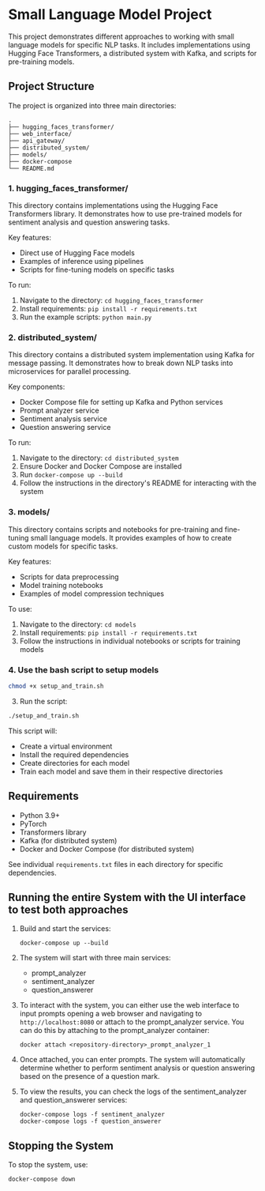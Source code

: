 
# Small Language Model Project

This project demonstrates different approaches to working with small language models for specific NLP tasks. It includes implementations using Hugging Face Transformers, a distributed system with Kafka, and scripts for pre-training models.

## Project Structure

The project is organized into three main directories:

```
.
├── hugging_faces_transformer/
├── web_interface/
├── api_gateway/
├── distributed_system/
├── models/
├── docker-compose
└── README.md
```

### 1. hugging_faces_transformer/

This directory contains implementations using the Hugging Face Transformers library. It demonstrates how to use pre-trained models for sentiment analysis and question answering tasks.

Key features:
- Direct use of Hugging Face models
- Examples of inference using pipelines
- Scripts for fine-tuning models on specific tasks

To run:
1. Navigate to the directory: `cd hugging_faces_transformer`
2. Install requirements: `pip install -r requirements.txt`
3. Run the example scripts: `python main.py` 

### 2. distributed_system/

This directory contains a distributed system implementation using Kafka for message passing. It demonstrates how to break down NLP tasks into microservices for parallel processing.

Key components:
- Docker Compose file for setting up Kafka and Python services
- Prompt analyzer service
- Sentiment analysis service
- Question answering service

To run:
1. Navigate to the directory: `cd distributed_system`
2. Ensure Docker and Docker Compose are installed
3. Run `docker-compose up --build`
4. Follow the instructions in the directory's README for interacting with the system

### 3. models/

This directory contains scripts and notebooks for pre-training and fine-tuning small language models. It provides examples of how to create custom models for specific tasks.

Key features:
- Scripts for data preprocessing
- Model training notebooks
- Examples of model compression techniques

To use:
1. Navigate to the directory: `cd models`
2. Install requirements: `pip install -r requirements.txt`
3. Follow the instructions in individual notebooks or scripts for training models

### 4. Use the bash script to setup models

```bash
chmod +x setup_and_train.sh
```

3. Run the script:

```bash
./setup_and_train.sh
```

This script will:
- Create a virtual environment
- Install the required dependencies
- Create directories for each model
- Train each model and save them in their respective directories

## Requirements

- Python 3.9+
- PyTorch
- Transformers library
- Kafka (for distributed system)
- Docker and Docker Compose (for distributed system)

See individual `requirements.txt` files in each directory for specific dependencies.


## Running the entire System with the UI interface to test both approaches

1. Build and start the services:
   ```
   docker-compose up --build
   ```

2. The system will start with three main services:
   - prompt_analyzer
   - sentiment_analyzer
   - question_answerer

3. To interact with the system, you can either use the web interface to input prompts opening a web browser and navigating to `http://localhost:8080` or attach to the prompt_analyzer service. You can do this by attaching to the prompt_analyzer container:
   ```
   docker attach <repository-directory>_prompt_analyzer_1
   ```

4. Once attached, you can enter prompts. The system will automatically determine whether to perform sentiment analysis or question answering based on the presence of a question mark.

5. To view the results, you can check the logs of the sentiment_analyzer and question_answerer services:
   ```
   docker-compose logs -f sentiment_analyzer
   docker-compose logs -f question_answerer
   ```

## Stopping the System

To stop the system, use:
```
docker-compose down
```
